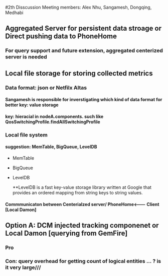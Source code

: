 #2th Disscussion
Meeting members: Alex Nhu, Sangamesh, Dongqing, Medhabi 
## Aggregated Server for persistent data stroage or Direct pushing data to PhoneHome 
### For query support and future extension, aggregated centerized server is needed 
## Local file storage for storing collected metrics 
### Data format: json or Netfilx Altas 
#### Sangamesh is responsible for inverstigating which kind of data format for better key: value storage 
#### key: hieracial in  nodeA.components. such like QosSwitchingProfile.findAllSwitchingProfile
### Local file system 
#### suggestion: MemTable, BigQueue, LevelDB 
* MemTable 
* BigQueue 
* LevelDB

	**LevelDB is a fast key-value storage library written at Google 
	that provides an ordered mapping from string keys to string values.
#### Commmunicaton between Centerialzed server/ PhoneHome<--- Client [Local Damon]
## Option A: DCM injected tracking componenet or Local Damon [querying from GemFire]
### Pro 
### Con: query overhead for getting count of logical entities ... ? is it very large///


